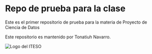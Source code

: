 # Repo de prueba para la clase

Este es el primer repositorio de prueba para la materia de Proyecto de Ciencia de Datos

Este repositorio es mantenido por Tonatiuh Navarro.

![Logo del ITESO](http://cimtrajalisco.org/iteso/)
